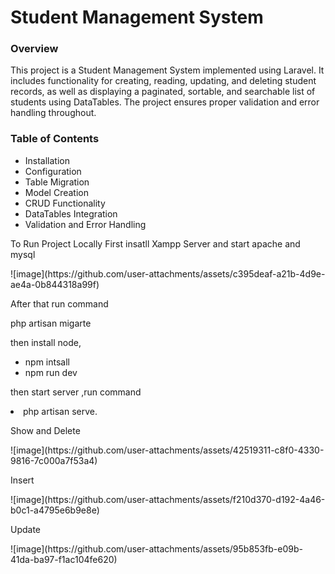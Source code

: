 <h1>Student Management System</h1>
<h3>Overview</h3>
<p>
    This project is a Student Management System implemented using Laravel. It includes functionality for creating, reading, updating, and deleting student records, as well as displaying a paginated, sortable, and searchable list of students using DataTables. The project ensures proper validation and error handling throughout.
</p>
<h3>Table of Contents</h3>
<ul>
<li>Installation</li>
<li>Configuration</li>
<li>Table Migration</li>
<li>Model Creation</li>
<li>CRUD Functionality</li>
<li>DataTables Integration</li>
<li>Validation and Error Handling</li>
</ul>

<p>To Run Project Locally First insatll Xampp Server and start apache and mysql</p>
![image](https://github.com/user-attachments/assets/c395deaf-a21b-4d9e-ae4a-0b844318a99f)

<p>After that run command</p>
php artisan migarte

<p>then install node,</p>
<ul>
    <li>npm intsall</li>
    <li>npm run dev</li>
</ul>

<p>then start server ,run command </p>
<li>php artisan serve.</li>

<p>Show and Delete</p>
![image](https://github.com/user-attachments/assets/42519311-c8f0-4330-9816-7c000a7f53a4)

<p>Insert</p>
![image](https://github.com/user-attachments/assets/f210d370-d192-4a46-b0c1-a4795e6b9e8e)

<p>Update</p>
![image](https://github.com/user-attachments/assets/95b853fb-e09b-41da-ba97-f1ac104fe620)


